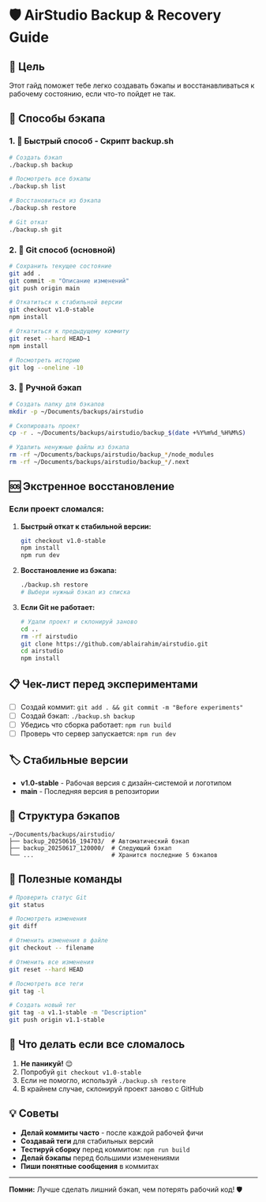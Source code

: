 # 🛡️ AirStudio Backup & Recovery Guide

## 🎯 Цель
Этот гайд поможет тебе легко создавать бэкапы и восстанавливаться к рабочему состоянию, если что-то пойдет не так.

## 🔄 Способы бэкапа

### 1. 🚀 Быстрый способ - Скрипт backup.sh

```bash
# Создать бэкап
./backup.sh backup

# Посмотреть все бэкапы
./backup.sh list

# Восстановиться из бэкапа
./backup.sh restore

# Git откат
./backup.sh git
```

### 2. 📝 Git способ (основной)

```bash
# Сохранить текущее состояние
git add .
git commit -m "Описание изменений"
git push origin main

# Откатиться к стабильной версии
git checkout v1.0-stable
npm install

# Откатиться к предыдущему коммиту
git reset --hard HEAD~1
npm install

# Посмотреть историю
git log --oneline -10
```

### 3. 💾 Ручной бэкап

```bash
# Создать папку для бэкапов
mkdir -p ~/Documents/backups/airstudio

# Скопировать проект
cp -r . ~/Documents/backups/airstudio/backup_$(date +%Y%m%d_%H%M%S)

# Удалить ненужные файлы из бэкапа
rm -rf ~/Documents/backups/airstudio/backup_*/node_modules
rm -rf ~/Documents/backups/airstudio/backup_*/.next
```

## 🆘 Экстренное восстановление

### Если проект сломался:

1. **Быстрый откат к стабильной версии:**
   ```bash
   git checkout v1.0-stable
   npm install
   npm run dev
   ```

2. **Восстановление из бэкапа:**
   ```bash
   ./backup.sh restore
   # Выбери нужный бэкап из списка
   ```

3. **Если Git не работает:**
   ```bash
   # Удали проект и склонируй заново
   cd ..
   rm -rf airstudio
   git clone https://github.com/ablairahim/airstudio.git
   cd airstudio
   npm install
   ```

## 📋 Чек-лист перед экспериментами

- [ ] Создай коммит: `git add . && git commit -m "Before experiments"`
- [ ] Создай бэкап: `./backup.sh backup`
- [ ] Убедись что сборка работает: `npm run build`
- [ ] Проверь что сервер запускается: `npm run dev`

## 🏷️ Стабильные версии

- **v1.0-stable** - Рабочая версия с дизайн-системой и логотипом
- **main** - Последняя версия в репозитории

## 📁 Структура бэкапов

```
~/Documents/backups/airstudio/
├── backup_20250616_194703/  # Автоматический бэкап
├── backup_20250617_120000/  # Следующий бэкап
└── ...                      # Хранится последние 5 бэкапов
```

## 🔧 Полезные команды

```bash
# Проверить статус Git
git status

# Посмотреть изменения
git diff

# Отменить изменения в файле
git checkout -- filename

# Отменить все изменения
git reset --hard HEAD

# Посмотреть все теги
git tag -l

# Создать новый тег
git tag -a v1.1-stable -m "Description"
git push origin v1.1-stable
```

## 🚨 Что делать если все сломалось

1. **Не паникуй!** 😌
2. Попробуй `git checkout v1.0-stable`
3. Если не помогло, используй `./backup.sh restore`
4. В крайнем случае, склонируй проект заново с GitHub

## 💡 Советы

- **Делай коммиты часто** - после каждой рабочей фичи
- **Создавай теги** для стабильных версий
- **Тестируй сборку** перед коммитом: `npm run build`
- **Делай бэкапы** перед большими изменениями
- **Пиши понятные сообщения** в коммитах

---

**Помни:** Лучше сделать лишний бэкап, чем потерять рабочий код! 🛡️ 